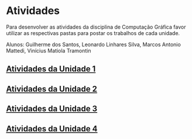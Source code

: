 # Atividades

Para desenvolver as atividades da disciplina de Computação Gráfica favor utilizar as respectivas pastas para postar os trabalhos de cada unidade.  

Alunos: Guilherme dos Santos, Leonardo Linhares Silva, Marcos Antonio Mattedi, Vinícius Matiola Tramontin  

## [Atividades da Unidade 1](Unidade1/ "Atividades da Unidade 1")

## [Atividades da Unidade 2](Unidade2/ "Atividades da Unidade 2")  

## [Atividades da Unidade 3](Unidade3/ "Atividades da Unidade 3")  

## [Atividades da Unidade 4](Unidade4/ "Atividades da Unidade 4")  
